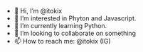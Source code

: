 - 👋 Hi, I’m @itokix
- 👀 I’m interested in Phyton and Javascript.
- 🌱 I’m currently learning Python.
- 💞️ I’m looking to collaborate on something
- 📫 How to reach me: @itokix (IG)

<!---
itokix/itokix is a ✨ special ✨ repository because its `README.md` (this file) appears on your GitHub profile.
You can click the Preview link to take a look at your changes.
--->
